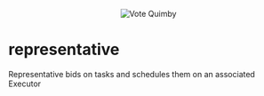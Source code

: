 <p align="center">
  <img src="http://i.imgur.com/3bd2VFS.jpg" alt="Vote Quimby" title="He'd Vote For You" />
</p>


representative
==============

Representative bids on tasks and schedules them on an associated Executor
